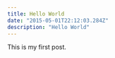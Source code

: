 ```yaml
---
title: Hello World
date: "2015-05-01T22:12:03.284Z"
description: "Hello World"
---
```


This is my first post.


<!-- ![image](./image.jpg) -->
